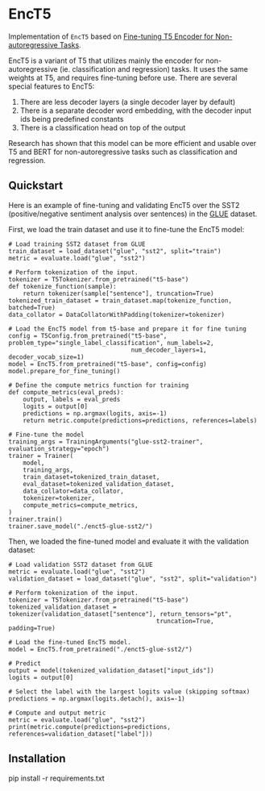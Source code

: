 # EncT5

Implementation of `EncT5` based
on [Fine-tuning T5 Encoder for Non-autoregressive Tasks](https://arxiv.org/abs/2110.08426).

EncT5 is a variant of T5 that utilizes mainly the encoder for non-autoregressive (ie. classification and regression)
tasks.
It uses the same weights at T5, and requires fine-tuning before use. There are several special features to EncT5:

1. There are less decoder layers (a single decoder layer by default)
2. There is a separate decoder word embedding, with the decoder input ids being predefined constants
3. There is a classification head on top of the output

Research has shown that this model can be more efficient and usable over T5 and BERT for non-autoregressive
tasks such as classification and regression.

## Quickstart

Here is an example of fine-tuning and validating EncT5 over the SST2 (positive/negative sentiment analysis over
sentences) in the [GLUE](https://huggingface.co/datasets/glue) dataset.

First, we load the train dataset and use it to fine-tune the EncT5 model:

    # Load training SST2 dataset from GLUE
    train_dataset = load_dataset("glue", "sst2", split="train")
    metric = evaluate.load("glue", "sst2")

    # Perform tokenization of the input.
    tokenizer = T5Tokenizer.from_pretrained("t5-base")
    def tokenize_function(sample):
        return tokenizer(sample["sentence"], truncation=True)
    tokenized_train_dataset = train_dataset.map(tokenize_function, batched=True)
    data_collator = DataCollatorWithPadding(tokenizer=tokenizer)

    # Load the EncT5 model from t5-base and prepare it for fine tuning
    config = T5Config.from_pretrained("t5-base", problem_type="single_label_classification", num_labels=2,
                                      num_decoder_layers=1, decoder_vocab_size=1)
    model = EncT5.from_pretrained("t5-base", config=config)
    model.prepare_for_fine_tuning()

    # Define the compute metrics function for training
    def compute_metrics(eval_preds):
        output, labels = eval_preds
        logits = output[0]
        predictions = np.argmax(logits, axis=-1)
        return metric.compute(predictions=predictions, references=labels)

    # Fine-tune the model
    training_args = TrainingArguments("glue-sst2-trainer", evaluation_strategy="epoch")
    trainer = Trainer(
        model,
        training_args,
        train_dataset=tokenized_train_dataset,
        eval_dataset=tokenized_validation_dataset,
        data_collator=data_collator,
        tokenizer=tokenizer,
        compute_metrics=compute_metrics,
    )
    trainer.train()
    trainer.save_model("./enct5-glue-sst2/")

Then, we loaded the fine-tuned model and evaluate it with the validation dataset:

    # Load validation SST2 dataset from GLUE
    metric = evaluate.load("glue", "sst2")
    validation_dataset = load_dataset("glue", "sst2", split="validation")

    # Perform tokenization of the input.
    tokenizer = T5Tokenizer.from_pretrained("t5-base")
    tokenized_validation_dataset = tokenizer(validation_dataset["sentence"], return_tensors="pt",
                                             truncation=True, padding=True)

    # Load the fine-tuned EncT5 model.
    model = EncT5.from_pretrained("./enct5-glue-sst2/")

    # Predict
    output = model(tokenized_validation_dataset["input_ids"])
    logits = output[0]

    # Select the label with the largest logits value (skipping softmax) 
    predictions = np.argmax(logits.detach(), axis=-1) 

    # Compute and output metric
    metric = evaluate.load("glue", "sst2")
    print(metric.compute(predictions=predictions, references=validation_dataset["label"]))

## Installation

pip install -r requirements.txt